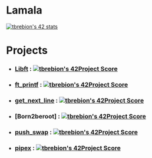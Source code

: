 # Lamala
[![tbrebion's 42 stats](https://badge42.herokuapp.com/api/stats/tbrebion)](https://github.com/tbrebion/Lamala)

# Projects
* ### [Libft](./libft/) : [![tbrebion's 42Project Score](https://badge42.herokuapp.com/api/project/tbrebion/Libft)](https://github.com/JaeSeoKim/badge42)
* ### [ft_printf](./ft_printf/) : [![tbrebion's 42Project Score](https://badge42.herokuapp.com/api/project/tbrebion/ft_printf)](https://github.com/JaeSeoKim/badge42)
* ### [get_next_line](./Get_next_line/) : [![tbrebion's 42Project Score](https://badge42.herokuapp.com/api/project/tbrebion/get_next_line)](https://github.com/JaeSeoKim/badge42)
* ### [Born2beroot] : [![tbrebion's 42Project Score](https://badge42.herokuapp.com/api/project/tbrebion/Born2beroot)](https://github.com/JaeSeoKim/badge42)
* ### [push_swap](./push_swap/) : [![tbrebion's 42Project Score](https://badge42.herokuapp.com/api/project/tbrebion/push_swap)](https://github.com/JaeSeoKim/badge42)
* ### [pipex](./pipex/) : [![tbrebion's 42Project Score](https://badge42.herokuapp.com/api/project/tbrebion/pipex)](https://github.com/JaeSeoKim/badge42)
